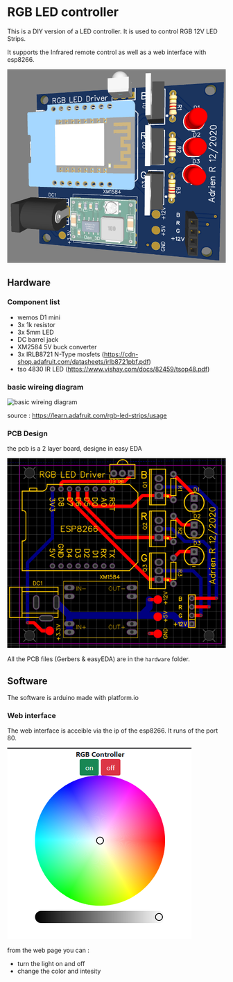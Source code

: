 # RGB LED controller

This is a DIY version of a LED controller. It is used to control RGB 12V LED Strips.

It supports the Infrared remote control as well as a web interface with esp8266.

![3D render of the pcb](docs/3D.bmp)

## Hardware

### Component list

- wemos D1 mini
- 3x 1k resistor
- 3x 5mm LED
- DC barrel jack
- XM2584 5V buck converter
- 3x IRLB8721 N-Type mosfets (https://cdn-shop.adafruit.com/datasheets/irlb8721pbf.pdf)
- tso 4830 IR LED (https://www.vishay.com/docs/82459/tsop48.pdf)

### basic wireing diagram

![basic wireing diagram ](https://cdn-learn.adafruit.com/assets/assets/000/002/692/large1024/led_strips_ledstripfet.gif?1448059609)

source : https://learn.adafruit.com/rgb-led-strips/usage

### PCB Design

the pcb is a 2 layer board, designe in easy EDA

![Image of the pcb](docs/board.bmp)

All the PCB files (Gerbers & easyEDA) are in the `hardware` folder.

## Software

The software is arduino made with platform.io

### Web interface

The web interface is acceible via the ip of the esp8266. It runs of the port 80.

![webpage screenshot](docs/web.png)

from the web page you can :

  - turn the light on and off
  - change the color and intesity
